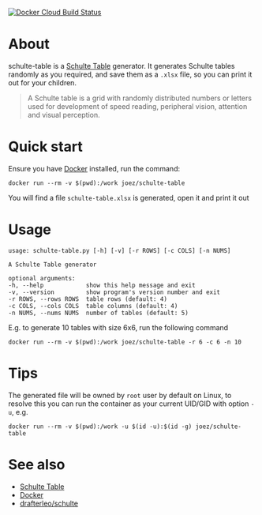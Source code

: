 [![Docker Cloud Build Status](https://img.shields.io/docker/cloud/build/joez/schulte-table)](https://hub.docker.com/r/joez/schulte-table/builds)

# About
schulte-table is a [Schulte Table] generator. It generates Schulte tables randomly as you required, and save them as a `.xlsx` file, so you can print it out for your children.

> A Schulte table is a grid with randomly distributed numbers or letters used for development of speed reading, peripheral vision, attention and visual perception.

# Quick start

Ensure you have [Docker][] installed, run the command:

    docker run --rm -v $(pwd):/work joez/schulte-table

You will find a file `schulte-table.xlsx` is generated, open it and print it out

# Usage

    usage: schulte-table.py [-h] [-v] [-r ROWS] [-c COLS] [-n NUMS]

    A Schulte Table generator

    optional arguments:
    -h, --help            show this help message and exit
    -v, --version         show program's version number and exit
    -r ROWS, --rows ROWS  table rows (default: 4)
    -c COLS, --cols COLS  table columns (default: 4)
    -n NUMS, --nums NUMS  number of tables (default: 5)

E.g. to generate 10 tables with size 6x6, run the following command

    docker run --rm -v $(pwd):/work joez/schulte-table -r 6 -c 6 -n 10
# Tips

The generated file will be owned by `root` user by default on Linux, to resolve this you can run the container as your current UID/GID with option `-u`, e.g.

    docker run --rm -v $(pwd):/work -u $(id -u):$(id -g) joez/schulte-table
# See also

* [Schulte Table]
* [Docker]
* [drafterleo/schulte]

[Schulte Table]: https://handwiki.org/wiki/Schulte_table
[Docker]: https://www.docker.com/
[drafterleo/schulte]: https://drafterleo.github.io/schulte/